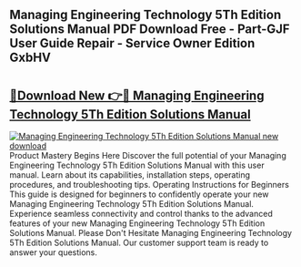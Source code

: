 ## Managing Engineering Technology 5Th Edition Solutions Manual PDF Download Free - Part-GJF User Guide Repair - Service Owner Edition GxbHV

# <h2><a href="http://bc81613.oget.top/?id=Managing+Engineering+Technology+5Th+Edition+Solutions+Manual">🔗Download New 👉🔴 Managing Engineering Technology 5Th Edition Solutions Manual</a></h2>

[![Managing Engineering Technology 5Th Edition Solutions Manual new download](https://i.imgur.com/5g1atiW.png)](http://bc81613.oget.top/?id=Managing+Engineering+Technology+5Th+Edition+Solutions+Manual)
Product Mastery Begins Here Discover the full potential of your Managing Engineering Technology 5Th Edition Solutions Manual with this user manual. Learn about its capabilities, installation steps, operating procedures, and troubleshooting tips. Operating Instructions for Beginners This guide is designed for beginners to confidently operate your new Managing Engineering Technology 5Th Edition Solutions Manual. Experience seamless connectivity and control thanks to the advanced features of your new Managing Engineering Technology 5Th Edition Solutions Manual. Please Don't Hesitate Managing Engineering Technology 5Th Edition Solutions Manual. Our customer support team is ready to answer your questions.
